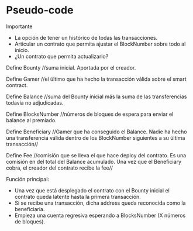 # Pseudo-code

Importante
- La opción de tener un histórico de todas las transacciones.
- Articular un contrato que permita ajustar el BlockNumber sobre todo al inicio.
- ¿Un contrato que permita actualizarlo?

Define Bounty //suma inicial. Aportada por el creador.

Define Gamer //el último que ha hecho la transacción válida sobre el smart contract.

Define Balance //suma del Bounty inicial más la suma de las transferencias todavía no adjudicadas.

Define BlocksNumber //números de bloques de espera para enviar el balance al premiado.

Define Beneficiary //Gamer que ha conseguido el Balance. Nadie ha hecho una transferencia válida dentro de los BlockNumber siguientes a su última transacción//

Define Fee //comisión que se lleva el que hace deploy del contrato. Es una comisión en del total del Balance acumulado. Una vez que el Beneficiary cobra, el creador del contrato recibe la fee//



Función principal:
- Una vez que está desplegado el contrato con el Bounty inicial el contrato queda latente hasta la primera transacción.
- Si se recibe una transacción, dicha address queda reconocida como la beneficiaria.
- Empieza una cuenta regresiva esperando a BlocksNumber (X números de bloques).
